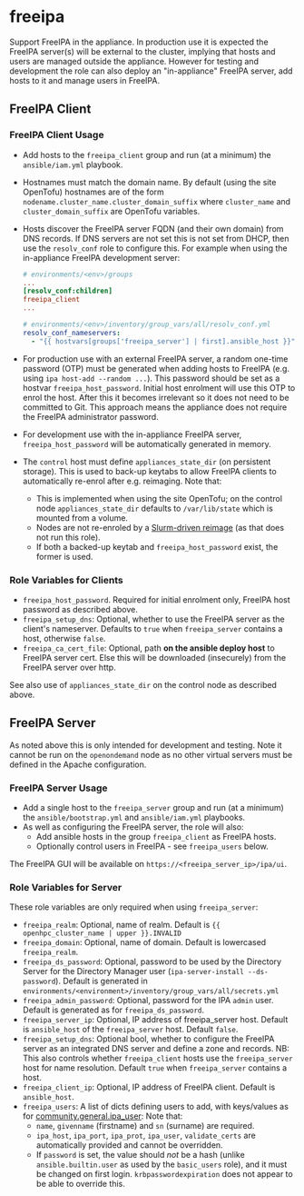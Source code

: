 # freeipa

Support FreeIPA in the appliance. In production use it is expected the FreeIPA server(s) will be external to the cluster, implying that hosts and users are managed outside the appliance. However for testing and development the role can also deploy an "in-appliance" FreeIPA server, add hosts to it and manage users in FreeIPA.

## FreeIPA Client

### FreeIPA Client Usage

- Add hosts to the `freeipa_client` group and run (at a minimum) the `ansible/iam.yml` playbook.
- Hostnames must match the domain name. By default (using the site OpenTofu) hostnames are of the form `nodename.cluster_name.cluster_domain_suffix` where `cluster_name` and `cluster_domain_suffix` are OpenTofu variables.
- Hosts discover the FreeIPA server FQDN (and their own domain) from DNS records. If DNS servers are not set this is not set from DHCP, then use the `resolv_conf` role to configure this. For example when using the in-appliance FreeIPA development server:

  ```ini
  # environments/<env>/groups
  ...
  [resolv_conf:children]
  freeipa_client
  ...
  ```

  ```yaml
  # environments/<env>/inventory/group_vars/all/resolv_conf.yml
  resolv_conf_nameservers:
    - "{{ hostvars[groups['freeipa_server'] | first].ansible_host }}"
  ```

- For production use with an external FreeIPA server, a random one-time password (OTP) must be generated when adding hosts to FreeIPA (e.g. using `ipa host-add --random ...`).
  This password should be set as a hostvar `freeipa_host_password`.
  Initial host enrolment will use this OTP to enrol the host. After this it becomes irrelevant so it does not need to be committed to Git.
  This approach means the appliance does not require the FreeIPA administrator password.
- For development use with the in-appliance FreeIPA server, `freeipa_host_password` will be automatically generated in memory.
- The `control` host must define `appliances_state_dir` (on persistent storage). This is used to back-up keytabs to allow FreeIPA clients to automatically re-enrol after e.g. reimaging. Note that:
  - This is implemented when using the site OpenTofu; on the control node `appliances_state_dir` defaults to `/var/lib/state` which is mounted from a volume.
  - Nodes are not re-enroled by a [Slurm-driven reimage](../../collections/ansible_collections/stackhpc/slurm_openstack_tools/roles/rebuild/README.md) (as that does not run this role).
  - If both a backed-up keytab and `freeipa_host_password` exist, the former is used.

### Role Variables for Clients

- `freeipa_host_password`. Required for initial enrolment only, FreeIPA host password as described above.
- `freeipa_setup_dns`: Optional, whether to use the FreeIPA server as the client's nameserver. Defaults to `true` when `freeipa_server` contains a host, otherwise `false`.
- `freeipa_ca_cert_file`: Optional, path **on the ansible deploy host** to FreeIPA server cert. Else this will be downloaded (insecurely) from the FreeIPA server over http.

See also use of `appliances_state_dir` on the control node as described above.

## FreeIPA Server

As noted above this is only intended for development and testing. Note it cannot be run on the `openondemand` node as no other virtual servers must be defined in the Apache configuration.

### FreeIPA Server Usage

- Add a single host to the `freeipa_server` group and run (at a minimum) the `ansible/bootstrap.yml` and `ansible/iam.yml` playbooks.
- As well as configuring the FreeIPA server, the role will also:
  - Add ansible hosts in the group `freeipa_client` as FreeIPA hosts.
  - Optionally control users in FreeIPA - see `freeipa_users` below.

The FreeIPA GUI will be available on `https://<freeipa_server_ip>/ipa/ui`.

### Role Variables for Server

These role variables are only required when using `freeipa_server`:

- `freeipa_realm`: Optional, name of realm. Default is `{{ openhpc_cluster_name | upper }}.INVALID`
- `freeipa_domain`: Optional, name of domain. Default is lowercased `freeipa_realm`.
- `freeipa_ds_password`: Optional, password to be used by the Directory Server for the Directory Manager user (`ipa-server-install --ds-password`). Default is generated in `environments/<environment>/inventory/group_vars/all/secrets.yml`
- `freeipa_admin_password`: Optional, password for the IPA `admin` user. Default is generated as for `freeipa_ds_password`.
- `freeipa_server_ip`: Optional, IP address of freeipa_server host. Default is `ansible_host` of the `freeipa_server` host. Default `false`.
- `freeipa_setup_dns`: Optional bool, whether to configure the FreeIPA server as an integrated DNS server and define a zone and records. NB: This also controls whether `freeipa_client` hosts use the `freeipa_server` host for name resolution. Default `true` when `freeipa_server` contains a host.
- `freeipa_client_ip`: Optional, IP address of FreeIPA client. Default is `ansible_host`.
- `freeipa_users`: A list of dicts defining users to add, with keys/values as for [community.general.ipa_user](https://docs.ansible.com/ansible/latest/collections/community/general/ipa_user_module.html): Note that:
  - `name`, `givenname` (firstname) and `sn` (surname) are required.
  - `ipa_host`, `ipa_port`, `ipa_prot`, `ipa_user`, `validate_certs` are automatically provided and cannot be overridden.
  - If `password` is set, the value should _not_ be a hash (unlike `ansible.builtin.user` as used by the `basic_users` role), and it must be changed on first login. `krbpasswordexpiration` does not appear to be able to override this.
